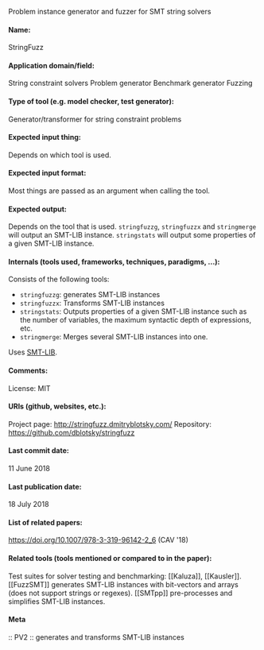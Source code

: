 Problem instance generator and fuzzer for SMT string solvers

#### Name:
StringFuzz

#### Application domain/field:
String constraint solvers
Problem generator
Benchmark generator
Fuzzing

#### Type of tool (e.g. model checker, test generator):
Generator/transformer for string constraint problems

#### Expected input thing:
Depends on which tool is used.

#### Expected input format:
Most things are passed as an argument when calling the tool. 

#### Expected output:
Depends on the tool that is used.
`stringfuzzg`, `stringfuzzx` and `stringmerge` will output an SMT-LIB instance.
`stringstats` will output some properties of a given SMT-LIB instance.

#### Internals (tools used, frameworks, techniques, paradigms, ...):
Consists of the following tools:
- `stringfuzzg`: generates SMT-LIB instances
- `stringfuzzx`: Transforms SMT-LIB instances
- `stringstats`: Outputs properties of a given SMT-LIB instance such as the number of variables, the maximum syntactic depth of expressions, etc.
- `stringmerge`: Merges several SMT-LIB instances into one.

Uses [SMT-LIB](../Formats/SMT-LIB.md).

#### Comments:
License: MIT

#### URIs (github, websites, etc.):
Project page: http://stringfuzz.dmitryblotsky.com/
Repository: https://github.com/dblotsky/stringfuzz

#### Last commit date:
11 June 2018

#### Last publication date:
18 July 2018

#### List of related papers:
https://doi.org/10.1007/978-3-319-96142-2_6 (CAV '18)

#### Related tools (tools mentioned or compared to in the paper):
Test suites for solver testing and benchmarking: [[Kaluza]], [[Kausler]].
[[FuzzSMT]] generates SMT-LIB instances with bit-vectors and arrays (does not support strings or regexes).
[[SMTpp]] pre-processes and simplifies SMT-LIB instances.

#### Meta
:: PV2 :: generates and transforms SMT-LIB instances